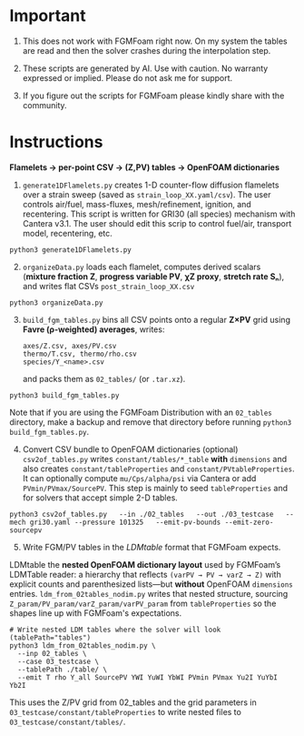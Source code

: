 # Important

1. This does not work with FGMFoam right now. On my system the tables are read and then the solver crashes during the interpolation step.

2. These scripts are generated by AI. Use with caution. No warranty expressed or implied. Please do not ask me for support.

3. If you figure out the scripts for FGMFoam please kindly share with the community.



# Instructions

**Flamelets → per-point CSV → (Z,PV) tables → OpenFOAM dictionaries**

1. `generate1DFlamelets.py` creates 1-D counter-flow diffusion flamelets over a strain sweep (saved as `strain_loop_XX.yaml/csv`). The user controls air/fuel, mass-fluxes, mesh/refinement, ignition, and recentering. This script is written for GRI30
(all species) mechanism with Cantera v3.1. The user should edit this scrip to control fuel/air, transport model, recentering, etc.

`python3 generate1DFlamelets.py`


2. `organizeData.py` loads each flamelet, computes derived scalars (**mixture fraction Z**, **progress variable PV**, **χZ proxy**, **stretch rate Sₙ**), and writes flat CSVs `post_strain_loop_XX.csv`

`python3 organizeData.py`

3. `build_fgm_tables.py` bins all CSV points onto a regular **Z×PV** grid using **Favre (ρ-weighted) averages**, writes:

   ```
   axes/Z.csv, axes/PV.csv
   thermo/T.csv, thermo/rho.csv
   species/Y_<name>.csv
   ```

   and packs them as `02_tables/` (or `.tar.xz`).
   
`python3 build_fgm_tables.py`

Note that if you are using the FGMFoam Distribution with an `02_tables` directory, make a backup and 
remove that directory before running `python3 build_fgm_tables.py`.

4. Convert CSV bundle to OpenFOAM dictionaries (optional)
`csv2of_tables.py` writes `constant/tables/*_table` **with** `dimensions` and also creates 
`constant/tableProperties` and `constant/PVtableProperties`. It can optionally compute `mu/Cps/alpha/psi` via 
Cantera or add `PVmin/PVmax/SourcePV`. This step is mainly to seed `tableProperties` 
and for solvers that accept simple 2-D tables. 

```
python3 csv2of_tables.py   --in ./02_tables   --out ./03_testcase   --mech gri30.yaml --pressure 101325   --emit-pv-bounds --emit-zero-sourcepv
```

5. Write FGM/PV tables in the *LDMtable* format that FGMFoam expects.

LDMtable the **nested OpenFOAM dictionary layout** used by FGMFoam’s LDMTable reader: 
a hierarchy that reflects `(varPV → PV → varZ → Z)` with explicit counts and parenthesized lists—but 
**without** OpenFOAM `dimensions` entries. `ldm_from_02tables_nodim.py` writes that nested structure, 
sourcing `Z_param/PV_param/varZ_param/varPV_param` from `tableProperties` so the shapes line up with FGMFoam's expectations. 

```
# Write nested LDM tables where the solver will look (tablePath="tables")
python3 ldm_from_02tables_nodim.py \
  --inp 02_tables \
  --case 03_testcase \
  --tablePath ./table/ \
  --emit T rho Y_all SourcePV YWI YuWI YbWI PVmin PVmax Yu2I YuYbI Yb2I
```

This uses the Z/PV grid from 02_tables and the grid parameters in
`03_testcase/constant/tableProperties` to write nested files to `03_testcase/constant/tables/`.

